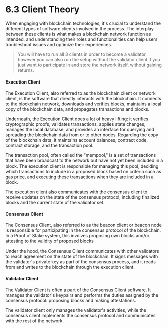 # 6.3 Client Theory

When engaging with blockchain technologies, it's crucial to understand the different types of software clients involved in the process. The interplay between these clients is what makes a blockchain network function as intended, and understanding their roles and functionalities can help users troubleshoot issues and optimize their experiences.

> You will have to run all 3 clients in order to become a validator, however you can also run the setup without the validator client if you just want to participate in and store the network itself, without gaining returns.

#### Execution Client

The Execution Client, also referred to as the blockchain client or network client, is the software that directly interacts with the blockchain. It connects to the blockchain network, downloads and verifies blocks, maintains a local copy of the blockchain data, and propagates transactions and blocks.

Underneath, the Execution Client does a lot of heavy lifting: it verifies cryptographic proofs, validates transactions, applies state changes, manages the local database, and provides an interface for querying and spreading the blockchain data from or to other nodes. Regarding the copy of the blockchain data, it maintains account balances, contract code, contract storage, and the transaction pool.

The transaction pool, often called the "mempool," is a set of transactions that have been broadcast to the network but have not yet been included in a block. The execution client is responsible for managing this pool, deciding which transactions to include in a proposed block based on criteria such as gas price, and executing these transactions when they are included in a block.

The execution client also communicates with the consensus client to receive updates on the state of the consensus protocol, including finalized blocks and the current state of the validator set.

#### Consensus Client

The Consensus Client, also referred to as the beacon client or beacon node is responsible for participating in the consensus protocol of the blockchain. In a Proof of Stake system, this involves proposing own blocks and/or attesting to the validity of proposed blocks

Under the hood, the Consensus Client communicates with other validators to reach agreement on the state of the blockchain. It signs messages with the validator's private key as part of the consensus process, and it reads from and writes to the blockchain through the execution client.

#### Validator Client

The Validator Client is often a part of the Consensus Client software. It manages the validator's keypairs and performs the duties assigned by the consensus protocol: proposing blocks and making attestations.

The validator client only manages the validator's activities, while the consensus client implements the consensus protocol and communicates with the rest of the network.
